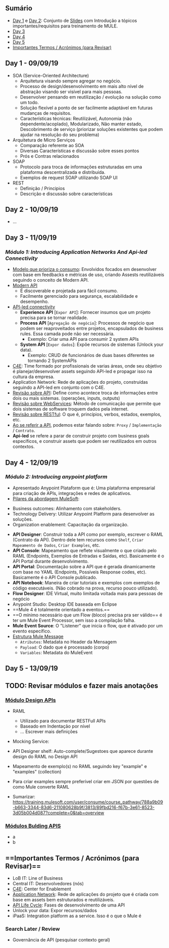 ## Sumário
- <a href="#day1">Day 1</a> e <a href="#day2">Day 2</a>: Conjunto de [Slides](http://bit.ly/2mcVZNn) com Introdução a tópicos importantes/requisitos para treinamento de MULE.
- <a href="#day3">Day 3</a>
- <a href="#day4">Day 4</a>
- <a href="#day5">Day 5</a>
- <a href="#importantReview">Importantes Termos / Acrónimos (para Revisar)</a>


<a id="day1"/></a>
## Day 1 - 09/09/19
- SOA (Service-Oriented Architecture)
	* Arquitetura visando sempre agregar no negócio.
	* Processo de design/desenvolvimento em mais alto nível de abstração visando ser visível para mais pessoas.
	* Desenvolver pensando em reutilização / evolução na solução como um todo.
	* Solução flexível a ponto de ser facilmente adaptável em futuras mudanças de requisitos.
	* Características técnicas: Reutilizável, Autonomia (não dependente/acoplado), Modularizado, Não manter estado, Descobrimento de serviço (priorizar soluções existentes que podem ajudar na resolução do seu problema)
- Arquitetura de Micro Serviços
	* Comparação referente ao SOA
	* Diversas Características e discussão sobre esses pontos
	* Prós e Contras relacionados
- SOAP
	* Protocolo para troca de informações estruturadas em uma plataforma descentralizada e distribuída.
	* Exemplos de request SOAP utilizando SOAP UI
- REST
	* Definição / Principios
	* Descrição e discussão sobre características

<a id="day2"/></a>
## Day 2 - 10/09/19
- ...


<a id="day3"/></a>
## Day 3 - 11/09/19 
### _Módulo 1: Introducing Application Networks And Api-led Connectivity_
- [Modelo que prioriza o consumo](http://bit.ly/2mdqxyA): Envolvidos focados em desenvolver com base em feedbacks e métricas de uso, criando Assests reutilizáveis seguindo o conceito de Modern API.
- [Modern API](http://bit.ly/2khRUa9)
	* É discoverable e projetada para fácil consumo.
	* Facilmente gerenciado para segurança, escalabilidade e desempenho.   
- [API-led connectivity](http://bit.ly/2mfkr0F)
	* **Experience API** [`Expor API`]: Fornecer insumos que um projeto precisa para se tornar realidade. 
	* **Process API** [`Agregação de negócio`]: Processos de negócio que podem ser reaproveitados entre projetos, encapsulados de business rules. Essa camada pode não ser necessária. 
		+ Exemplo: Criar uma API para consumir 2 system APIs
	* **System API** [`Expor dados`]: Expõe recursos de sistemas (Unlock your data). 
		+ Exemplo: CRUD de funcionários de duas bases diferentes se tornando 2 SystemAPIs
- [C4E](http://bit.ly/2kLAwee): Time formado por profissionais de varias áreas, onde seu objetivo é planejar/desenvolver assets seguindo API-led e propagar isso na cultura da empresa.
- Application Network: Rede de aplicações do projeto, construídas seguindo a API-led em conjunto com o C4E.
- [Revisão sobre API](https://training.mulesoft.com/static/MUContent/4.2/MUFundamentals4.2/slide_images/01_app_networks/Slide26.png): Define como acontece troca de informações entre dois ou mais sistemas. (operações, inputs, outputs)
- [Revisão sobre WebServices](https://training.mulesoft.com/static/MUContent/4.2/MUFundamentals4.2/slide_images/01_app_networks/Slide29.png): Método de comunicação que permite que dois sistemas de software troquem dados pela internet.
- [Revisão sobre RESTful](https://training.mulesoft.com/static/MUContent/4.2/MUFundamentals4.2/slide_images/01_app_networks/Slide33.png): O que é, princípios, verbos, estados, exemplos, etc.
- [Ao se referir a API](https://training.mulesoft.com/static/MUContent/4.2/MUFundamentals4.2/slide_images/01_app_networks/Slide27.png), podemos estar falando sobre:  `Proxy` / `Implementação` / `Contrato`.
- **Api-led** se refere a parar de construir projeto com business goals específicos, e construir assets que podem ser reutilizados em outros contextos.

<a id="day4"/></a>
## Day 4 - 12/09/19 
### _Módulo 2: Introducing anypoint platform_

- Apresentado Anypoint Plataform que é: Uma plataforma empresarial para criação de APIs, integrações e redes de aplicativos.
- [Pilares da abordagem MuleSoft](http://bit.ly/2lS1G3c): 
 * Business outcomes: Alinhamento com stakeholders.
 * Technology Delivery: Utilizar Anypoint Platform para desenvolver as soluções.
 * Organization enablement: Capacitação da organização.
- **API Designer**: Construir toda a API como por exemplo, escrever o RAML (Contrato da API). Dentro dele tem recursos como `Shelf`, `Criar Mapeamento de Dados`, `Criar Examples`, etc.
- **API Console**: Mapeamento que reflete visualmente o que criado pelo RAML (Endpoints, Exemplos de Entradas e Saidas, etc). Basicamente é o API Portal durante desenvolvimento.
- **API Portal**: Documentação sobre a API que é gerada dinamicamente com base no YAML (Endpoints, Possíveis Response codes, etc). Basicamente é o API Console publicado.
- **API Notebook**: Maneira de criar tutoriais e exemplos com exemplos de código executáveis. (Não cobrado na prova, recurso pouco utilizado).
- **Flow Designer**: IDE Virtual, muito limitada voltada mais para pessoas de negócio
- Anypoint Studio: Desktop IDE baseada em Eclipse
- ==Mule 4 é totalmente orientado a eventos.== 
- ==O mínimo necessário que um Flow (bloco) precisa pra ser válido== é ter um Mule Event Processor, sem isso a compilação falha.
- **Mule Event Source**: O "Listener" que inicia o flow, que é ativado por um evento específico.
- [Estrutura Mule Message](http://bit.ly/2mbTIC7)
	* `Atributes`: Metadata no Header da Mensagem
	* `Payload`: O dado que é processado (corpo)
	* `Variables`: Metadata do MuleEvent

<a id="day5"/></a>
## Day 5 - 13/09/19 
## TODO: Revisar módulos e fazer mais anotações
### [Módulo Design APIs](https://training.mulesoft.com/user/consume/course_pathway/788a9b09-b663-3344-83d6-211080628b9f/3807/8aac83b8-c6fc-3f51-bb6d-9e70bbca086d?complete=0&tab=overview)
- RAML
	* Utilizado para documentar RESTFull APIs
	* Baseado em Indentação por nível
	* ... Escrever mais definições

- Mocking Service: 
- API Designer shelf: Auto-complete/Sugestoes que aparece durante design do RAML no Design API
- Mapeamento de exemplo(s) no RAML seguindo key "example" e "examples" (collection)
- Para criar examples sempre preferível criar em JSON por questões de como Mule converte RAML
- Sumarizar: https://training.mulesoft.com/user/consume/course_pathway/788a9b09-b663-3344-83d6-211080628b9f/3813/89fbd216-f67b-3e61-8523-3d05b004d087?complete=0&tab=overview

### [Módulos Bulding APIS](https://training.mulesoft.com/user/consume/course_pathway/788a9b09-b663-3344-83d6-211080628b9f/3814/253233a5-a7d9-3f28-b0af-c1138f1bea67?complete=0&tab=overview)

- a
- b

<a id="importantReview"/></a>
## ==Importantes Termos / Acrónimos (para Revisar)==
- LoB IT: Line of Business
- Central IT: Desenvolvedores (nós)      
- [C4E](https://training.mulesoft.com/static/MUContent/4.2/MUFundamentals4.2/slide_images/01_app_networks/Slide18.png): Center for Enablement
- [Application Network](http://bit.ly/2mj58nO): Rede de aplicações do projeto que é criada com base em assets bem estruturados e reutilizáveis.
- [API Life Cycle](https://training.mulesoft.com/static/MUContent/4.2/MUFundamentals4.2/slide_images/01_app_networks/Slide48.png): Fases de desenvolvimento de uma API
- Unlock your data: Expor recursos/dados
- iPaaS: Integration platform as a service. Isso é o que o Mule é

### Search Later / Review
- Governância de API (pesquisar contexto geral)

